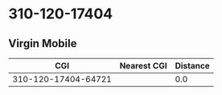 # 310-120-17404
## Virgin Mobile


| CGI | Nearest CGI | Distance |
|-----|-------------|----------|
| 310-120-17404-64721 |  | 0.0 |
